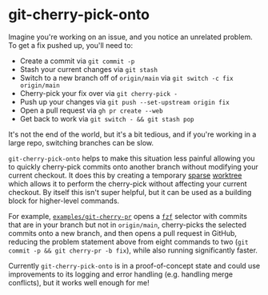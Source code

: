 # git-cherry-pick-onto

Imagine you're working on an issue, and you notice an unrelated problem. To get a fix pushed up, you'll need to:
* Create a commit via `git commit -p`
* Stash your current changes via `git stash`
* Switch to a new branch off of `origin/main` via `git switch -c fix origin/main`
* Cherry-pick your fix over via `git cherry-pick -`
* Push up your changes via `git push --set-upstream origin fix`
* Open a pull request via `gh pr create --web`
* Get back to work via `git switch - && git stash pop`

It's not the end of the world, but it's a bit tedious, and if you're working in a large repo, switching branches can be slow.

`git-cherry-pick-onto` helps to make this situation less painful allowing you to quickly cherry-pick commits onto another branch without modifying your current checkout. It does this by creating a temporary [sparse](https://git-scm.com/docs/git-sparse-checkout) [worktree](https://git-scm.com/docs/git-worktree) which allows it to perform the cherry-pick without affecting your current checkout. By itself this isn't super helpful, but it can be used as a building block for higher-level commands.

For example, [`examples/git-cherry-pr`](examples/git-cherry-pr) opens a [`fzf`](https://github.com/junegunn/fzf) selector with commits that are in your branch but not in `origin/main`, cherry-picks the selected commits onto a new branch, and then opens a pull request in GitHub, reducing the problem statement above from eight commands to two (`git commit -p && git cherry-pr -b fix`), while also running significantly faster.

Currently `git-cherry-pick-onto` is in a proof-of-concept state and could use improvements to its logging and error handling (e.g. handling merge conflicts), but it works well enough for me!
